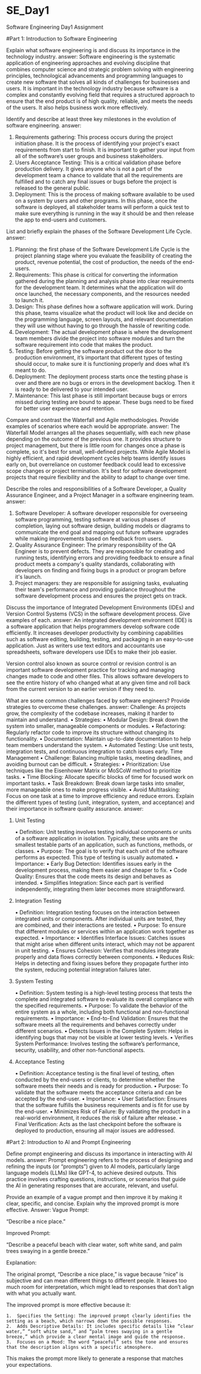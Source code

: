 # SE_Day1
Software Engineering Day1 Assignment

#Part 1: Introduction to Software Engineering

Explain what software engineering is and discuss its importance in the technology industry.
answer:
Software engineering is the systematic application of engineering approaches and evolving discipline 
that combines computer science and strategic problem solving with engineering principles, technological advancements 
and programming languages to create new software that solves all kinds of challenges for businesses and users. 
It is important in the technology industry because software is a complex and constantly evolving field that requires 
a structured approach to ensure that the end product is of high quality, reliable, and meets the needs of the users. 
It also helps business work more effectively.

Identify and describe at least three key milestones in the evolution of software engineering.
answer:
1. Requirements gathering:  This process occurs during the project initiation phase. It is the process of identifying 
your project's exact requirements from start to finish. It is important to gather your input from all of the software’s user 
groups and business stakeholders.
2. Users Acceptance Testing: This is a critical validation phase before production delivery. It gives anyone who is not a part 
of the development team a chance to validate that all the requirements are fulfilled and to catch any final issues or bugs before 
the project is released to the general public.
3. Deployment: This is the process of making software available to be used on a system by users and other programs. In this phase, 
once the software is deployed, all stakeholder teams will perform a quick test to make sure everything is running in the way it should 
be and then release the app to end-users and customers.

List and briefly explain the phases of the Software Development Life Cycle.
answer:
1. Planning: the first phase of the Software Development Life Cycle is the project planning stage where you  evaluate the feasibility of creating the product, revenue potential, the cost of production, the needs of the end-users.
2. Requirements: This phase is critical for converting the information gathered during the planning and analysis phase into clear requirements for the development team. It determines what the application will do once launched, the necessary components, and the resources needed to launch it. 
3. Design: This phase defines how a software application will work. During this phase, teams visualize what the product will look like and decide on the programming language, screen layouts, and relevant documentation they will use without having to go through the hassle of rewriting code. 
4. Development: The actual development phase is where the development team members divide the project into software modules and turn the software requirement into code that makes the product. 
5. Testing: Before getting the software product out the door to the production environment, it’s important that different types of testing should occur, to make sure it is functioning properly and does what it’s meant to do.
6. Deployment: The deployment process starts once the testing phase is over and there are no bugs or errors in the development backlog. Then it is ready to be delivered to your intended user. 
7. Maintenance: This last phase is still important because bugs or errors missed during testing are bound to appear. These bugs need to be fixed for better user experience and retention.

Compare and contrast the Waterfall and Agile methodologies. Provide examples of scenarios where each would be appropriate.
answer:
The Waterfall Model arranges all the phases sequentially, with each new phase depending on the outcome of the previous one. 
It provides structure to project management, but there is little room for changes once a phase is complete, so it's best for small, 
well-defined projects. While Agile Model is highly efficient, and rapid development cycles help teams identify issues early on, but 
overreliance on customer feedback could lead to excessive scope changes or project termination. It's best for software development projects 
that require flexibility and the ability to adapt to change over time.

Describe the roles and responsibilities of a Software Developer, a Quality Assurance Engineer, and a Project Manager in a software engineering team.
answer:
1. Software Developer: A software developer responsible for overseeing software programming, testing software at various phases of completion, 
laying out software design, building models or diagrams to communicate the end goal and mapping out future software upgrades while making improvements based 
on feedback from users.
2. Quality Assurance Engineer: The primary responsibility of the QA Engineer is to prevent defects. They are responsible for creating and running tests, 
identifying errors and providing feedback to ensure a final product meets a company's quality standards, collaborating with developers on finding and fixing 
bugs in a product or program before it's launch.
3. Project managers: they are responsible for assigning tasks, evaluating their team's performance and providing guidance throughout the software development process and ensures the project gets on track.

Discuss the importance of Integrated Development Environments (IDEs) and Version Control Systems (VCS) in the software development process. Give examples of each.
answer:
An integrated development environment (IDE) is a software application that helps programmers develop software code efficiently. It increases developer productivity by 
combining capabilities such as software editing, building, testing, and packaging in an easy-to-use application. Just as writers use text editors and accountants use 
spreadsheets, software developers use IDEs to make their job easier.

Version control also known as source control or revision control is an important software development practice for tracking and managing changes made to code and other files. This allows software developers to see the entire history of who changed what at any given time  and roll back from the current version to an earlier version if they need to.


What are some common challenges faced by software engineers? Provide strategies to overcome these challenges.
answer:
Challenge: As projects grow, the complexity of the codebase increases, making it harder to maintain and understand.
	•	Strategies:
	•	Modular Design: Break down the system into smaller, manageable components or modules.
	•	Refactoring: Regularly refactor code to improve its structure without changing its functionality.
	•	Documentation: Maintain up-to-date documentation to help team members understand the system.
	•	Automated Testing: Use unit tests, integration tests, and continuous integration to catch issues early.
Time Management
	•	Challenge: Balancing multiple tasks, meeting deadlines, and avoiding burnout can be difficult.
	•	Strategies:
	•	Prioritization: Use techniques like the Eisenhower Matrix or MoSCoW method to prioritize tasks.
	•	Time Blocking: Allocate specific blocks of time for focused work on important tasks.
	•	Task Breakdown: Break down large tasks into smaller, more manageable ones to make progress visible.
	•	Avoid Multitasking: Focus on one task at a time to improve efficiency and reduce errors.
Explain the different types of testing (unit, integration, system, and acceptance) and their importance in software quality assurance.
answer:
1. Unit Testing

	•	Definition: Unit testing involves testing individual components or units of a software application in isolation. Typically, these units are the smallest testable parts of an application, such as functions, methods, or classes.
	•	Purpose: The goal is to verify that each unit of the software performs as expected. This type of testing is usually automated.
	•	Importance:
	•	Early Bug Detection: Identifies issues early in the development process, making them easier and cheaper to fix.
	•	Code Quality: Ensures that the code meets its design and behaves as intended.
	•	Simplifies Integration: Since each part is verified independently, integrating them later becomes more straightforward.

2. Integration Testing

	•	Definition: Integration testing focuses on the interaction between integrated units or components. After individual units are tested, they are combined, and their interactions are tested.
	•	Purpose: To ensure that different modules or services within an application work together as expected.
	•	Importance:
	•	Identifies Interface Issues: Catches issues that might arise when different units interact, which may not be apparent in unit testing.
	•	Ensures Cohesion: Verifies that modules integrate properly and data flows correctly between components.
	•	Reduces Risk: Helps in detecting and fixing issues before they propagate further into the system, reducing potential integration failures later.

3. System Testing

	•	Definition: System testing is a high-level testing process that tests the complete and integrated software to evaluate its overall compliance with the specified requirements.
	•	Purpose: To validate the behavior of the entire system as a whole, including both functional and non-functional requirements.
	•	Importance:
	•	End-to-End Validation: Ensures that the software meets all the requirements and behaves correctly under different scenarios.
	•	Detects Issues in the Complete System: Helps in identifying bugs that may not be visible at lower testing levels.
	•	Verifies System Performance: Involves testing the software’s performance, security, usability, and other non-functional aspects.

4. Acceptance Testing

	•	Definition: Acceptance testing is the final level of testing, often conducted by the end-users or clients, to determine whether the software meets their needs and is ready for production.
	•	Purpose: To validate that the software meets the acceptance criteria and can be accepted by the end-user.
	•	Importance:
	•	User Satisfaction: Ensures that the software fulfills the business requirements and is fit for use by the end-user.
	•	Minimizes Risk of Failure: By validating the product in a real-world environment, it reduces the risk of failure after release.
	•	Final Verification: Acts as the last checkpoint before the software is deployed to production, ensuring all major issues are addressed.

#Part 2: Introduction to AI and Prompt Engineering


Define prompt engineering and discuss its importance in interacting with AI models.
answer:
Prompt engineering refers to the process of designing and refining the inputs (or “prompts”) given to AI models, particularly large language
 models (LLMs) like GPT-4, to achieve desired outputs. This practice involves crafting questions, instructions, or scenarios that guide the AI in generating 
responses that are accurate, relevant, and useful.

Provide an example of a vague prompt and then improve it by making it clear, specific, and concise. Explain why the improved prompt is more effective.
Answer:
Vague Prompt:

“Describe a nice place.”

Improved Prompt:

“Describe a peaceful beach with clear water, soft white sand, and palm trees swaying in a gentle breeze.”

Explanation:

The original prompt, “Describe a nice place,” is vague because “nice” is subjective and can mean different things to different people. It leaves too much room for interpretation, which might lead to responses that don’t align with what you actually want.

The improved prompt is more effective because it:

	1.	Specifies the Setting: The improved prompt clearly identifies the setting as a beach, which narrows down the possible responses.
	2.	Adds Descriptive Details: It includes specific details like “clear water,” “soft white sand,” and “palm trees swaying in a gentle breeze,” which provide a clear mental image and guide the response.
	3.	Focuses on a Mood: The word “peaceful” sets the tone and ensures that the description aligns with a specific atmosphere.

This makes the prompt more likely to generate a response that matches your expectations.